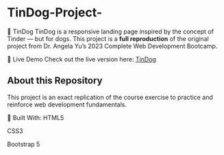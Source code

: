# TinDog-Project-

🐶 TinDog
TinDog is a responsive landing page inspired by the concept of Tinder — but for dogs. This project is a **full reproduction** of the original project from Dr. Angela Yu’s 2023 Complete Web Development Bootcamp.


🔗 Live Demo
Check out the live version here: [TinDog](https://linnetdev.github.io/TinDog-Project/)


## About this Repository
This project is an exact replication of the course exercise to practice and reinforce web development fundamentals.

🔧 Built With: 
HTML5

CSS3

Bootstrap 5
